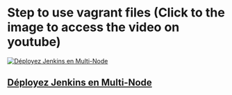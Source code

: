 # Step to use vagrant files (Click to the image to access the video on youtube)

[![Déployez Jenkins en Multi-Node](https://eazytraining.fr/wp-content/uploads/2022/04/jenkins-multinode.png)](https://youtu.be/c3vqq2eK-jo "Jenkins HA - Déployer une architecture master et worker à l'aide de vagrant automatiquement")

## [Déployez Jenkins en Multi-Node](https://youtu.be/c3vqq2eK-jo "Jenkins HA - Déployer une architecture master et worker à l'aide de vagrant automatiquement")
